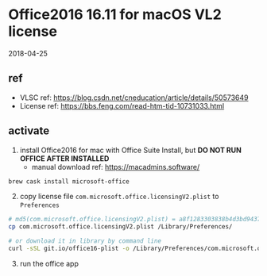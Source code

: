 # Office2016 16.11 for macOS VL2 license

2018-04-25

## ref

- VLSC ref: https://blog.csdn.net/cneducation/article/details/50573649
- License ref: https://bbs.feng.com/read-htm-tid-10731033.html

## activate

1. install Office2016 for mac with Office Suite Install, but **DO NOT RUN OFFICE AFTER INSTALLED**
   - manual download ref: https://macadmins.software/

```bash
brew cask install microsoft-office
```

2. copy license file `com.microsoft.office.licensingV2.plist` to `Preferences`

```bash
# md5(com.microsoft.office.licensingV2.plist) = a8f1283303838b4d3bd943775e463239
cp com.microsoft.office.licensingV2.plist /Library/Preferences/

# or download it in library by command line
curl -sSL git.io/office16-plist -o /Library/Preferences/com.microsoft.office.licensingV2.plist
```

3. run the office app
